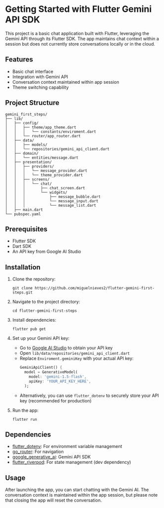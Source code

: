 # Getting Started with Flutter Gemini API SDK

This project is a basic chat application built with Flutter, leveraging the Gemini API through its Flutter SDK. The app maintains chat context within a session but does not currently store conversations locally or in the cloud.

## Features

- Basic chat interface
- Integration with Gemini API
- Conversation context maintained within app session
- Theme switching capability

## Project Structure

```
gemini_first_steps/
├── lib/
│   ├── config/
│   │   ├── theme/app_theme.dart
│   │   │   └── constants/enviroment.dart
│   │   └── router/app_router.dart
│   ├── data/
│   │   ├── models/
│   │   └── repositories/gemini_api_client.dart
│   ├── domain/
│   │   └── entities/message.dart
│   ├── presentation/
│   │   ├── providers/
│   │   │   └── message_provider.dart
│   │   │   └── theme_provider.dart
│   │   ├── screens/
│   │   │   └── chat/
│   │   │       ├── chat_screen.dart
│   │   │       └── widgets/
│   │   │           ├── message_bubble.dart
│   │   │           └── message_input.dart
│   │   │           └── message_list.dart
│   ├── main.dart
└── pubspec.yaml
```

## Prerequisites

- Flutter SDK
- Dart SDK
- An API key from Google AI Studio

## Installation

1. Clone the repository:
   ```
   git clone https://github.com/miguelnieves2/flutter-gemini-first-steps.git
   ```

2. Navigate to the project directory:
   ```
   cd flutter-gemini-first-steps
   ```

3. Install dependencies:
   ```
   flutter pub get
   ```

4. Set up your Gemini API key:
   - Go to [Google AI Studio](https://aistudio.google.com/app) to obtain your API key
   - Open `lib/data/repositories/gemini_api_client.dart`
   - Replace `Enviroment.geminiKey` with your actual API key:
     ```dart
     GeminiApiClient() {
       model = GenerativeModel(
         model: 'gemini-1.5-flash',
         apiKey: 'YOUR_API_KEY_HERE',
       );
     ```
   - Alternatively, you can use `flutter_dotenv` to securely store your API key (recommended for production)

5. Run the app:
   ```
   flutter run
   ```

## Dependencies

- [flutter_dotenv](https://pub.dev/packages/flutter_dotenv): For environment variable management
- [go_router](https://pub.dev/packages/go_router): For navigation
- [google_generative_ai](https://pub.dev/packages/google_generative_ai): Gemini API SDK
- [flutter_riverpod](https://pub.dev/packages/flutter_riverpod): For state management (dev dependency)

## Usage

After launching the app, you can start chatting with the Gemini AI. The conversation context is maintained within the app session, but please note that closing the app will reset the conversation.
